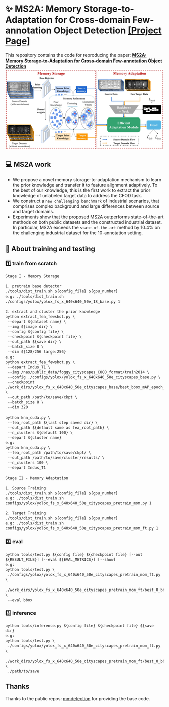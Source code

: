 # :sparkles: MS2A: Memory Storage-to-Adaptation for Cross-domain Few-annotation Object Detection [[Project Page]](https://ms2a-cfod.github.io/)
This repository contains the code for reproducing the paper: **[MS2A: Memory Storage-to-Adaptation for Cross-domain Few-annotation Object Detection](https://)**
![Demo](./figures/figure%202-2-rf.jpg)

## :computer: MS2A work
- We propose a novel memory storage-to-adaptation mechanism to learn the prior knowledge and transfer it to feature alignment adaptively. To the best of our knowledge, this is the first work to extract the prior knowledge of unlabeled target data to address the CFOD task.
- We construct a `new challenging benchmark` of industrial scenarios, that comprises complex background and large differences between source and target domains.
- Experiments show that the proposed MS2A outperforms state-of-the-art methods on both public datasets and the constructed industrial dataset. In particular, MS2A exceeds the `state-of-the-art` method by 10.4\% on the challenging industrial dataset for the 10-annotation setting.

## :bell: About training and testing
### :one: train from scratch
```shell
Stage I - Memory Storage

1. pretrain base detector
./tools/dist_train.sh ${config_file} ${gpu_number}
e.g: ./tools/dist_train.sh ./configs/yolox/yolox_fs_x_640x640_50e_18_base.py 1

2. extract and cluster the prior knowledge
python extract_fea_fewshot.py \
 --depart ${dataset name} \
 --img ${image dir} \
 --config ${config file} \
 --checkpoint ${checkpoint file} \
 --out_path ${save dir} \
 --batch_size 8 \
 --dim ${128/256 large:256}
e.g: 
python extract_fea_fewshot.py \
 --depart Indus_T1 \
 --img /nas/public_data/foggy_cityscapes_COCO_format/train2014 \
 --config ./configs/yolox/yolox_fs_x_640x640_50e_cityscapes_base.py \
 --checkpoint ./work_dirs/yolox_fs_x_640x640_50e_cityscapes_base/best_bbox_mAP_epoch_70.pth \
 --out_path /path/to/save/ckpt \
 --batch_size 8 \
 --dim 320

python knn_cuda.py \
 --fea_root_path ${last step saved dir} \
 --out_path ${default same as fea_root_path} \
 --n_clusters ${default 100} \
 --depart ${cluster name}
e.g:
python knn_cuda.py \
 --fea_root_path /path/to/save/ckpt/ \
 --out_path /path/to/save/cluster/results/ \
 --n_clusters 100 \
 --depart Indus_T1

Stage II - Memory Adaptation

1. Source Training
./tools/dist_train.sh ${config_file} ${gpu_number}
e.g: ./tools/dist_train.sh configs/yolox/yolox_fs_x_640x640_50e_cityscapes_pretrain_mom.py 1

2. Target Training
./tools/dist_train.sh ${config_file} ${gpu_number}
e.g: ./tools/dist_train.sh configs/yolox/yolox_fs_x_640x640_50e_cityscapes_pretrain_mom_ft.py 1
```
### :two: eval
```shell
python tools/test.py ${config file} ${checkpoint file} [--out ${RESULT_FILE}] [--eval ${EVAL_METRICS}] [--show]
e.g:
python tools/test.py \
 ./configs/yolox/yolox_fs_x_640x640_50e_cityscapes_pretrain_mom_ft.py \
 ./work_dirs/yolox_fs_x_640x640_50e_cityscapes_pretrain_mom_ft/best_0_bbox_mAP_epoch_20.pth \
 --eval bbox
```
### :three: inference
```shell
python tools/inference.py ${config file} ${checkpoint file} ${save dir}
e.g:
python tools/test.py \
 ./configs/yolox/yolox_fs_x_640x640_50e_cityscapes_pretrain_mom_ft.py \
 ./work_dirs/yolox_fs_x_640x640_50e_cityscapes_pretrain_mom_ft/best_0_bbox_mAP_epoch_20.pth \
 ./path/to/save
```

## Thanks
Thanks to the public repos: [mmdetection](https://github.com/open-mmlab/mmdetection) for providing the base code. 